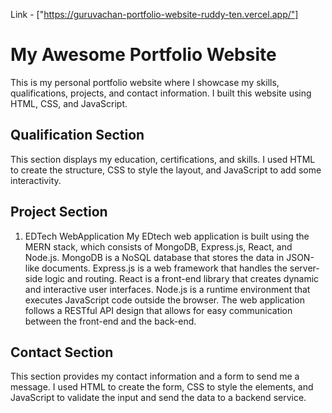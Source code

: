 Link - ["https://guruvachan-portfolio-website-ruddy-ten.vercel.app/"]
# My Awesome Portfolio Website
This is my personal portfolio website where I showcase my skills, qualifications, projects, and contact information. I built this website using HTML, CSS, and JavaScript.

## Qualification Section
This section displays my education, certifications, and skills. I used HTML to create the structure, CSS to style the layout, and JavaScript to add some interactivity.

## Project Section
1. EDTech WebApplication
My EDtech web application is built using the MERN stack, which consists of MongoDB, Express.js, React, and Node.js.
 MongoDB is a NoSQL database that stores the data in JSON-like documents. Express.js is a web framework that handles the server-side logic and routing.
 React is a front-end library that creates dynamic and interactive user interfaces.
Node.js is a runtime environment that executes JavaScript code outside the browser.
The web application follows a RESTful API design that allows for easy communication between the front-end and the back-end.


## Contact Section
This section provides my contact information and a form to send me a message. I used HTML to create the form, CSS to style the elements, and JavaScript to validate the input and send the data to a backend service.

